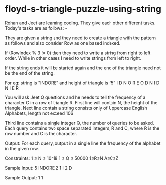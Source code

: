 # floyd-s-triangle-puzzle-using-string

Rohan and Jeet are learning coding. They give each other different tasks. Today's tasks are as follows: -  
 
They are given a string and they need to create a triangle with the pattern as follows and also consider Row as one based indexed.  
 
If (RowIndex % 3 != 0) then they need to write a string from right to left order. While in other cases I need to write strings from left to right.  
 
If the string ends it will be started again and the end of the triangle need not be the end of the string. 
 
For eg: string is "INDORE" and height of triangle is “5”  I  D  N  O R E  O D N I  D N I E R  
 
You will ask Jeet Q questions and he needs to tell the frequency of a character C in a row of triangle R.  First line will contain N, the height of the triangle. Next line contain a string consists only of Uppercase English Alphabets, length not exceed 106 

 Third line contains a single integer Q, the number of queries to be asked. Each query contains two space separated integers, R and C, where R is the row number and C is the character. 
 
Output:  For each query, output in a single line the frequency of the alphabet in the given row.  
 
Constraints:  1 ≤ N ≤ 10^18  1 ≤ Q ≤ 50000  1≤R≤N A≤C≤Z  
 
Sample Input:  5  INDORE  2  1 I  2 D  
 
Sample Output:  1  1 
